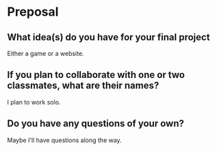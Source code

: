 # Preposal

## What idea(s) do you have for your final project
Either a game or a website.

## If you plan to collaborate with one or two classmates, what are their names?
I plan to work solo.

## Do you have any questions of your own?
Maybe I'll have questions along the way.
